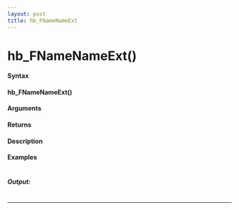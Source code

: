 ```yaml
---
layout: post
title: hb_FNameNameExt
---
```


# hb_FNameNameExt()


#### Syntax

#### hb_FNameNameExt()

#### Arguments

#### Returns

#### Description

#### Examples

```

```

##### Output:

```

```

---